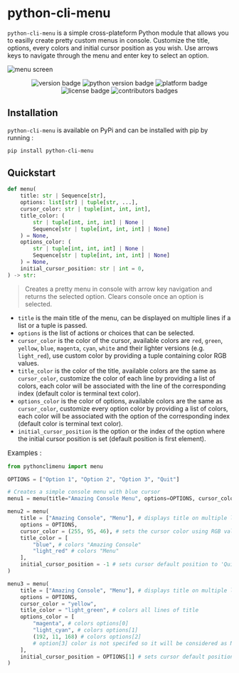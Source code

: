 # python-cli-menu

`python-cli-menu` is a simple cross-plateform Python module that allows you to easilly create pretty custom menus in console. Customize the title, options, every colors and initial cursor position as you wish. Use arrows keys to navigate through the menu and enter key to select an option.

![menu screen](menu.png)

<p align="center">
    <img src="https://img.shields.io/badge/version-1.8-d" alt="version badge"/>
    <img src="https://img.shields.io/badge/python-3.10%20%7C%203.11%20%7C%203.12%20-blue" alt="python version badge"/>
    <img src="https://img.shields.io/badge/platform-Windows%20%7C%20Linux%20%7C%20MacOS-lightgray" alt="platform badge"/>
    <img src="https://img.shields.io/badge/license-MIT-yellow" alt="license badge"/>
    <img src="https://img.shields.io/github/contributors/MathisJANKOVIC/python-cli-menu?color=darkorange" alt="contributors badges"/>
</p>

## Installation
`python-cli-menu` is available on PyPi and can be installed with pip by running :
```bash
pip install python-cli-menu
```

## Quickstart

```python
def menu(
    title: str | Sequence[str],
    options: list[str] | tuple[str, ...],
    cursor_color: str | tuple[int, int, int],
    title_color: (
        str | tuple[int, int, int] | None |
        Sequence[str | tuple[int, int, int] | None]
    ) = None,
    options_color: (
        str | tuple[int, int, int] | None |
        Sequence[str | tuple[int, int, int] | None]
    ) = None,
    initial_cursor_position: str | int = 0,
) -> str:
```
> Creates a pretty menu in console with arrow key navigation and returns the selected option. Clears console once an option is selected.

- `title` is the main title of the menu, can be displayed on multiple lines if a list or a tuple is passed.
- `options` is the list of actions or choices that can be selected.
- `cursor_color` is the color of the cursor, available colors are `red`, `green`, `yellow`, `blue`, `magenta`, `cyan`, `white`
                and their lighter versions (e.g. `light_red`), use custom color by providing a tuple containing color RGB values.
- `title_color` is the color of the title, available colors are the same as `cursor_color`, customize the color of each line by providing a list of colors,
                each color will be associated with the line of the corresponding index (default color is terminal text color).
- `options_color` is the color of options, available colors are the same as `cursor_color`, customize every option color by providing a list of colors,
                each color will be associated with the option of the corresponding index (default color is terminal text color).
- `initial_cursor_position` is the option or the index of the option where the initial cursor position is set (default position is first element).

<label style="font-size: 15px;">Examples :</label>

```python
from pythonclimenu import menu

OPTIONS = ["Option 1", "Option 2", "Option 3", "Quit"]

# Creates a simple console menu with blue cursor
menu1 = menu(title="Amazing Console Menu", options=OPTIONS, cursor_color="blue")

menu2 = menu(
    title = ["Amazing Console", "Menu"], # displays title on multiple lines
    options = OPTIONS,
    cursor_color = (255, 95, 46), # sets the cursor color using RGB values
    title_color = [
        "blue", # colors "Amazing Console"
        "light_red" # colors "Menu"
    ],
    initial_cursor_position = -1 # sets cursor default position to 'Quit'
)

menu3 = menu(
    title = ["Amazing Console", "Menu"], # displays title on multiple lines
    options = OPTIONS,
    cursor_color = "yellow",
    title_color = "light_green", # colors all lines of title
    options_color = [
        "magenta", # colors options[0]
        "light_cyan", # colors options[1]
        (192, 11, 168) # colors options[2]
        # option[3] color is not specifed so it will be considered as None
    ],
    initial_cursor_position = OPTIONS[1] # sets cursor default position to 'Option 1'
)
```
